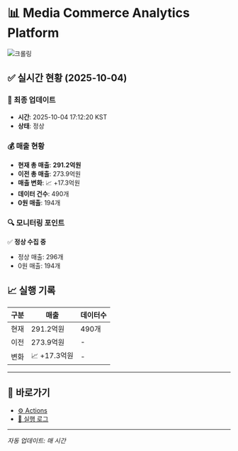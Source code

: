 # 📊 Media Commerce Analytics Platform

![크롤링](https://img.shields.io/badge/크롤링-정상-green)

## ✅ 실시간 현황 (2025-10-04)

### 📍 최종 업데이트
- **시간**: 2025-10-04 17:12:20 KST
- **상태**: 정상

### 💰 매출 현황
- **현재 총 매출**: **291.2억원**
- **이전 총 매출**: 273.9억원
- **매출 변화**: 📈 +17.3억원
- **데이터 건수**: 490개
- **0원 매출**: 194개

### 🔍 모니터링 포인트

✅ **정상 수집 중**
- 정상 매출: 296개
- 0원 매출: 194개


## 📈 실행 기록

| 구분 | 매출 | 데이터수 |
|------|------|----------|
| 현재 | 291.2억원 | 490개 |
| 이전 | 273.9억원 | - |
| 변화 | 📈 +17.3억원 | - |

---

## 🔗 바로가기

- [⚙️ Actions](../../actions)
- [📝 실행 로그](../../actions/workflows/daily_scraping.yml)

---

*자동 업데이트: 매 시간*
